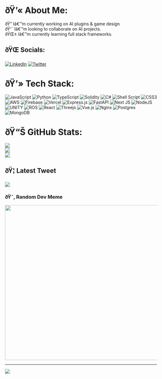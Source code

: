 
# ðŸ’« About Me:
ðŸ”­ Iâ€™m currently working on AI plugins & game design<br>ðŸ‘¯ Iâ€™m looking to collaborate on AI projects.  <br>ðŸŒ± Iâ€™m currently learning full stack frameworks.<br>


## ðŸŒ Socials:
[![LinkedIn](https://img.shields.io/badge/LinkedIn-%230077B5.svg?logo=linkedin&logoColor=white)](https://linkedin.com/in/https://www.linkedin.com/in/miltiadis-kontos-a6008a26b/) [![Twitter](https://img.shields.io/badge/Twitter-%231DA1F2.svg?logo=Twitter&logoColor=white)](https://twitter.com/https://twitter.com/realMiltiadis) 

# ðŸ’» Tech Stack:
![JavaScript](https://img.shields.io/badge/javascript-%23323330.svg?style=flat&logo=javascript&logoColor=%23F7DF1E) ![Python](https://img.shields.io/badge/python-3670A0?style=flat&logo=python&logoColor=ffdd54) ![TypeScript](https://img.shields.io/badge/typescript-%23007ACC.svg?style=flat&logo=typescript&logoColor=white) ![Solidity](https://img.shields.io/badge/Solidity-%23363636.svg?style=flat&logo=solidity&logoColor=white) ![C#](https://img.shields.io/badge/c%23-%23239120.svg?style=flat&logo=c-sharp&logoColor=white) ![Shell Script](https://img.shields.io/badge/shell_script-%23121011.svg?style=flat&logo=gnu-bash&logoColor=white) ![CSS3](https://img.shields.io/badge/css3-%231572B6.svg?style=flat&logo=css3&logoColor=white) ![AWS](https://img.shields.io/badge/AWS-%23FF9900.svg?style=flat&logo=amazon-aws&logoColor=white) ![Firebase](https://img.shields.io/badge/firebase-%23039BE5.svg?style=flat&logo=firebase) ![Vercel](https://img.shields.io/badge/vercel-%23000000.svg?style=flat&logo=vercel&logoColor=white) ![Express.js](https://img.shields.io/badge/express.js-%23404d59.svg?style=flat&logo=express&logoColor=%2361DAFB) ![FastAPI](https://img.shields.io/badge/FastAPI-005571?style=flat&logo=fastapi) ![Next JS](https://img.shields.io/badge/Next-black?style=flat&logo=next.js&logoColor=white) ![NodeJS](https://img.shields.io/badge/node.js-6DA55F?style=flat&logo=node.js&logoColor=white) ![UNITY](https://img.shields.io/badge/Unity-%2320232a.svg?style=flat&logo=unity&logoColor=white) ![ROS](https://img.shields.io/badge/ros-%230A0FF9.svg?style=flat&logo=ros&logoColor=white) ![React](https://img.shields.io/badge/react-%2320232a.svg?style=flat&logo=react&logoColor=%2361DAFB) ![Threejs](https://img.shields.io/badge/threejs-black?style=flat&logo=three.js&logoColor=white) ![Vue.js](https://img.shields.io/badge/vuejs-%2335495e.svg?style=flat&logo=vuedotjs&logoColor=%234FC08D) ![Nginx](https://img.shields.io/badge/nginx-%23009639.svg?style=flat&logo=nginx&logoColor=white) ![Postgres](https://img.shields.io/badge/postgres-%23316192.svg?style=flat&logo=postgresql&logoColor=white) ![MongoDB](https://img.shields.io/badge/MongoDB-%234ea94b.svg?style=flat&logo=mongodb&logoColor=white)
# ðŸ“Š GitHub Stats:
![](https://github-readme-stats.vercel.app/api?username=Miltiadis-Kon&theme=dark&hide_border=false&include_all_commits=true&count_private=false)<br/>
![](https://github-readme-streak-stats.herokuapp.com/?user=Miltiadis-Kon&theme=dark&hide_border=false)<br/>
![](https://github-readme-stats.vercel.app/api/top-langs/?username=Miltiadis-Kon&theme=dark&hide_border=false&include_all_commits=true&count_private=false&layout=compact)

## ðŸ¦ Latest Tweet
[![](https://gtce.itsvg.in/api?username=https://twitter.com/realMiltiadis)](https://github.com/VishwaGauravIn/github-twitter-card-embed)

### ðŸ˜‚ Random Dev Meme
<img src="https://rm.up.railway.app/" width="512px"/>

---
[![](https://visitcount.itsvg.in/api?id=Miltiadis-Kon&icon=0&color=0)](https://visitcount.itsvg.in)

<!-- Proudly created with GPRM ( https://gprm.itsvg.in ) -->
